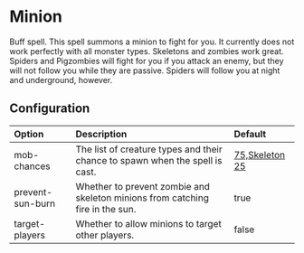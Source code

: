 # Minion #

Buff spell. This spell summons a minion to fight for you. It currently does not work perfectly with all monster types. Skeletons and zombies work great. Spiders and Pigzombies will fight for you if you attack an enemy, but they will not follow you while they are passive. Spiders will follow you at night and underground, however.


## Configuration ##

| **Option** | **Description** | **Default** |
|:-----------|:----------------|:------------|
| mob-chances | The list of creature types and their chance to spawn when the spell is cast. | [75,Skeleton 25](Zombie.md) |
| prevent-sun-burn | Whether to prevent zombie and skeleton minions from catching fire in the sun. | true        |
| target-players | Whether to allow minions to target other players. | false       |